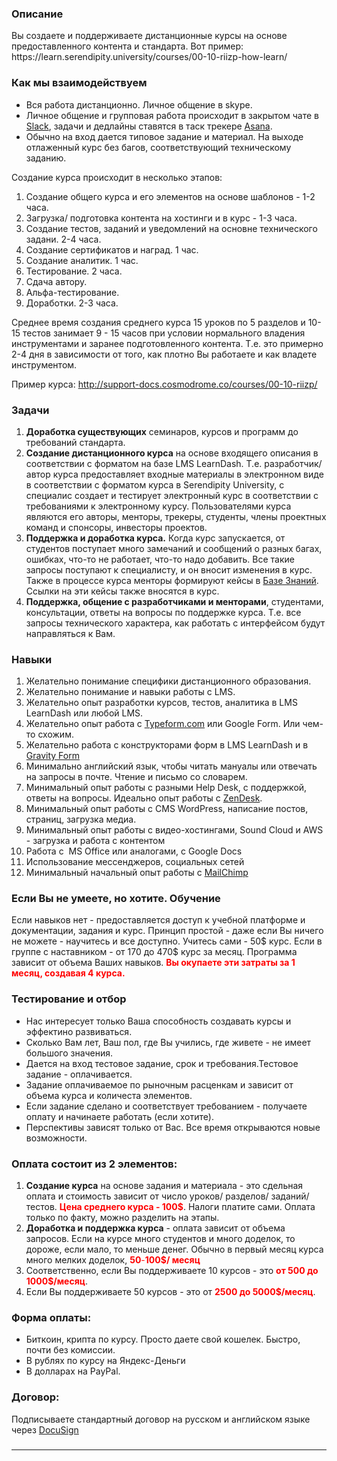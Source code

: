 <h3>Описание</h3>
Вы создаете и поддерживаете дистанционные курсы на основе предоставленного контента и стандарта. Вот пример: <a https://learn.serendipity.university/courses/00-10-riizp-how-learn/" target="_blank" rel="noopener">https://learn.serendipity.university/courses/00-10-riizp-how-learn/</a>
<h3>Как мы взаимодействуем</h3>
<ul>
 	<li>Вся работа дистанционно. Личное общение в skype.</li>
 	<li>Личное общение и групповая работа происходит в закрытом чате в <a href="https://slack.com/" target="_blank" rel="noopener">Slack</a>, задачи и дедлайны ставятся в таск трекере <a href="https://asana.com" target="_blank" rel="noopener">Asana</a>.</li>
 	<li>Обычно на вход дается типовое задание и материал. На выходе отлаженный курс без багов, соответствующий техническому заданию.</li>
</ul>
Создание курса происходит в несколько этапов:
<ol>
 	<li>Создание общего курса и его элементов на основе шаблонов - 1-2 часа.</li>
 	<li>Загрузка/ подготовка контента на хостинги и в курс - 1-3 часа.</li>
 	<li>Создание тестов, заданий и уведомлений на основне технического задани. 2-4 часа.</li>
 	<li>Создание сертификатов и наград. 1 час.</li>
 	<li>Создание аналитик. 1 час.</li>
 	<li>Тестирование. 2 часа.</li>
 	<li>Сдача автору.</li>
 	<li>Альфа-тестирование.</li>
 	<li>Доработки. 2-3 часа.</li>
</ol>
Среднее время создания среднего курса 15 уроков по 5 разделов и 10-15 тестов занимает 9 - 15 часов при условии нормального владения инструментами и заранее подготовленного контента. Т.е. это примерно 2-4 дня в зависимости от того, как плотно Вы работаете и как владете инструментом.

Пример курса: <a href="http://support-docs.cosmodrome.co/courses/00-10-riizp/">http://support-docs.cosmodrome.co/courses/00-10-riizp/</a>
<h3>Задачи</h3>
<ol>
 	<li><strong>Доработка существующих</strong> семинаров, курсов и программ до требований стандарта.</li>
 	<li><strong>Создание дистанционного курса</strong> на основе входящего описания в соответствии с форматом на базе LMS LearnDash. Т.е. разработчик/ автор курса предоставляет входные материалы в электронном виде в соответствии с форматом курса в Serendipity University, с специалис создает и тестирует электронный курс в соответствии с требованиями к электронному курсу. Пользователями курса являются его авторы, менторы, трекеры, студенты, члены проектных команд и спонсоры, инвесторы проектов.</li>
 	<li><strong>Поддержка и доработка курса.</strong> Когда курс запускается, от студентов поступает много замечаний и сообщений о разных багах, ошибках, что-то не работает, что-то надо добавить. Все такие запросы поступают к специалисту, и он вносит изменения в курс. Также в процессе курса менторы формируют кейсы в <a href="http://support.alexeykrol.com/" target="_blank" rel="noopener">Базе Знаний</a>. Ссылки на эти кейсы также вносятся в курс.</li>
 	<li><strong>Поддержка, общение с разработчиками и менторами</strong>, студентами, консультации, ответы на вопросы по поддержке курса. Т.е. все запросы технического характера, как работать с интерфейсом будут направляться к Вам.</li>
</ol>
<h3>Навыки</h3>
<ol>
 	<li>Желательно понимание специфики дистанционного образования.</li>
 	<li>Желательно понимание и навыки работы с LMS.</li>
 	<li>Желательно опыт разработки курсов, тестов, аналитика в LMS LearnDash или любой LMS.</li>
 	<li>Желательно опыт работа с <a href="https://www.typeform.com">Typeform.com</a> или Google Form. Или чем-то схожим.</li>
 	<li>Желательно работа с конструкторами форм в LMS LearnDash и в <a href="http://www.gravityforms.com/" target="_blank" rel="noopener">Gravity Form</a></li>
 	<li>Минимально английский язык, чтобы читать мануалы или отвечать на запросы в почте. Чтение и письмо со словарем.</li>
 	<li>Минимальный опыт работы с разными Help Desk, с поддержкой, ответы на вопросы. Идеально опыт работы с <a href="https://www.zendesk.com/">ZenDesk</a>.</li>
 	<li>Минимальный опыт работы с CMS WordPress, написание постов, страниц, загрузка медиа.</li>
 	<li>Минимальный опыт работы с видео-хостингами, Sound Cloud и AWS - загрузка и работа с контентом</li>
 	<li>Работа с  MS Office или аналогами, с Google Docs</li>
 	<li>Использование мессенджеров, социальных сетей</li>
 	<li>Минимальный начальный опыт работы с <a href="https://mailchimp.com/">MailChimp</a></li>
</ol>
<h3><strong>Если Вы не умеете, но хотите. Обучение
</strong></h3>
Если навыков нет - предоставляется доступ к учебной платформе и документации, задания и курс. Принцип простой - даже если Вы ничего не можете - научитесь и все доступно. Учитесь сами - 50$ курс. Если в группе с наставником - от 170 до 470$ курс за месяц. Программа зависит от объема Ваших навыков. <span style="color: #ff0000;"><strong>Вы окупаете эти затраты за 1 месяц, создавая 4 курса.</strong></span>
<h3><strong>Тестирование и отбор</strong></h3>
<ul>
 	<li>Нас интересует только Ваша способность создавать курсы и эффектино развиваться.</li>
 	<li>Сколько Вам лет, Ваш пол, где Вы учились, где живете - не имеет большого значения.</li>
 	<li>Дается на вход тестовое задание, срок и требования.Тестовое задание - оплачивается.</li>
 	<li>Задание оплачиваемое по рыночным расценкам и зависит от объема курса и количеста элементов.</li>
 	<li>Если задание сделано и соответствует требованием - получаете оплату и начинаете работать (если хотите).</li>
 	<li>Перспективы зависят только от Вас. Все время открываются новые возможности.</li>
</ul>
<h3>Оплата состоит из 2 элементов:</h3>
<ol>
 	<li><strong>Создание курса</strong> на основе задания и материала - это сдельная оплата и стоимость зависит от число уроков/ разделов/ заданий/ тестов. <span style="color: #ff0000;"><strong>Цена среднего курса - 100$</strong></span>. Налоги платите сами. Оплата только по факту, можно разделить на этапы.</li>
 	<li><strong>Доработка и поддержка курса</strong> - оплата зависит от объема запросов. Если на курсе много студентов и много доделок, то дороже, если мало, то меньше денег. Обычно в первый месяц курса много мелких доделок, <span style="color: #ff0000;"><strong>50</strong>-<strong>100$/ месяц</strong></span></li>
 	<li>Соответственно, если Вы поддерживаете 10 курсов - это <span style="color: #ff0000;"><strong>от 500 до 1000$/месяц</strong></span>.</li>
 	<li>Если Вы поддерживаете 50 курсов - это от <span style="color: #ff0000;"><strong>2500 до 5000$/месяц</strong></span>.</li>
</ol>
<h3>Форма оплаты:</h3>
<ul>
 	<li>Биткоин, крипта по курсу. Просто даете свой кошелек. Быстро, почти без комиссии.</li>
 	<li>В рублях по курсу на Яндекс-Деньги</li>
 	<li>В долларах на PayPal.</li>
</ul>
<h3>Договор:</h3>
Подписываете стандартный договор на русском и английском языке через <a href="https://www.docusign.com/" target="_blank" rel="noopener">DocuSign</a>
<h3></h3>

<hr />


